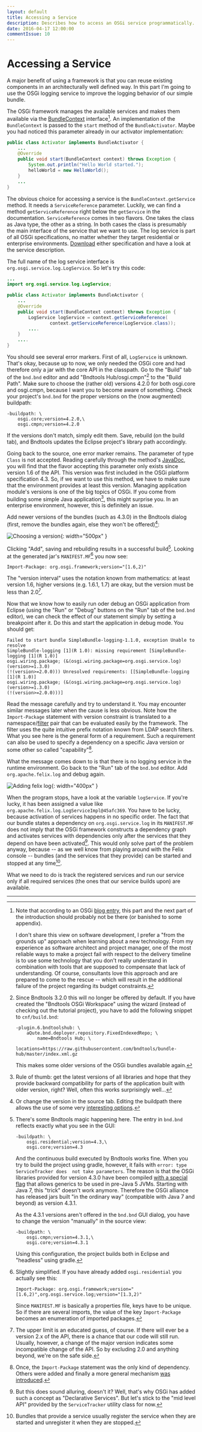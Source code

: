 ```yaml
---
layout: default
title: Accessing a Service
description: Describes how to access an OSGi service programmatically.
date: 2016-04-17 12:00:00
commentIssue: 10
---
```


# Accessing a Service

A major benefit of using a framework is that you can reuse existing components in an architecturally well defined way. In this part I'm going to use the OSGi logging service to improve the logging behavior of our simple bundle.

The OSGi framework manages the available services and makes them available via the [BundleContext](https://osgi.org/javadoc/r6/core/org/osgi/framework/BundleContext.html) interface[^snbt]. An implementation of the `BundleContext` is passed to the `start` method of the `BundleActivator`. Maybe you had noticed this parameter already in our activator implementation:

[^snbt]: Note that according to an OSGi 
    [blog entry](https://blog.osgi.org/2013/07/real-men-dont-use-ds.html), this part and 
    the next part of the introduction should probably not be there 
    (or banished to some appendix).
    
    I don't share this view on software development, I prefer a "from the grounds up" approach when
    learning about a new technology. From my experience as software architect and project
    manager, one of the most reliable ways to make a project fail with respect to the delivery timeline
    is to use some technology that you don't really understand in combination with tools that 
    are supposed to compensate that lack of understanding. Of course, consultants love this
    approach and are prepared to come to the rescue -- which will result in the additional failure
    of the project regarding its budget constraints[^coc].

[^coc]: I definitely liked the response in this [blog](https://blogs.mulesoft.com/dev/news-dev/osgi-no-thanks/): "Ah so consulting is the answer to OSGi complexity. I’ll let everyone know".

```java
public class Activator implements BundleActivator {
    ...
    @Override
    public void start(BundleContext context) throws Exception {
        System.out.println("Hello World started.");
        helloWorld = new HelloWorld();
    }
    ...
}

```

The obvious choice for accessing a service is the `BundleContext.getService` method. It needs a `ServiceReference` parameter. Luckily, we can find a method `getServiceReference` right below the `getService` in the documentation. `ServiceReference` comes in two flavors. One takes the class as Java type, the other as a string. In both cases the class is presumably the main interface of the service that we want to use. The log service is part of all OSGi specifications, no matter whether they target residential or enterprise environments. [Download](https://www.osgi.org/developer/specifications/) either specification and have a look at the service description.

The full name of the log service interface is `org.osgi.service.log.LogService`. So let's try this code:

```java
...
import org.osgi.service.log.LogService;

public class Activator implements BundleActivator {
    ...
    @Override
    public void start(BundleContext context) throws Exception {
        LogService logService = context.getServiceReference(
                context.getServiceReference(LogService.class));
        ....
    }
    ....
}
```

You should see several error markers. First of all, `LogService` is unknown. That's okay, because up to now, we only needed the OSGi core and had therefore only a jar with the core API in the classpath. Go to the "Build" tab of the `bnd.bnd` editor and add "Bndtools Hub/osgi.cmpn"[^bndhub] to the "Build Path". Make sure to choose the (rather old) versions 4.2.0 for both osgi.core and osgi.cmpn, because I want you to become aware of something. Check your project's `bnd.bnd` for the proper versions on the (now augmented) buildpath:

```properties
-buildpath: \
	osgi.core;version=4.2.0,\
	osgi.cmpn;version=4.2.0
```

If the versions don't match, simply edit them. Save, rebuild (on the build tab), and Bndtools updates the Eclipse project's library path accordingly.

[^bndhub]: Since Bndtools 3.2.0 this will no longer be offered by default. 
    If you have created the "Bndtools OSGi Workspace" using the wizard (instead of 
    checking out the tutorial project), you have to add
    the following snippet to `cnf/build.bnd`:
    
    ```properties
	-plugin.6.bndtoolshub: \
		aQute.bnd.deployer.repository.FixedIndexedRepo; \
			name=Bndtools Hub; \
			locations=https://raw.githubusercontent.com/bndtools/bundle-hub/master/index.xml.gz
    ``` 
    
    This makes some older versions of the OSGi bundles available again.

Going back to the source, one error marker remains. The parameter of type `Class` is not accepted. Reading carefully through the method's [JavaDoc](https://osgi.org/javadoc/r6/core/org/osgi/framework/BundleContext.html#getServiceReference(java.lang.Class)), you will find that the flavor accepting this parameter only exists since version 1.6 of the API. This version was first included in the OSGi platform specification 4.3. So, if we want to use this method, we have to make sure that the environment provides at least this version. Managing application module's versions is one of the big topics of OSGi. If you come from building some simple Java application[^mv], this might surprise you. In an enterprise environment, however, this is definitely an issue. 

[^mv]: Rule of thumb: get the latest versions of all libraries and hope that they provide backward compatibility for parts of the application built with older version, right? Well, often this works surprisingly well... 

Add newer versions of the bundles (such as 4.3.0) in the Bndtools dialog (first, remove the bundles again, else they won't be offered)[^orSource]:

[^orSource]: Or change the version in the source tab. Editing the buildpath there
	allows the use of some very 
	[interesting options](https://github.com/bndtools/bnd/wiki/Buildpath-Versions)[^unbe].

[^unbe]: It's unbelievable where they sometimes hide interesting information. I mean,
	you would expect this information to be provided
	[here](https://bnd.bndtools.org/instructions/buildpath.html), wouldn't you?

![Choosing a version](images/Bndtools-version-dialog.png){: width="500px" }

Clicking "Add", saving and rebuilding results in a successful build[^ov]. Looking at the generated jar's `MANIFEST.MF`[^rl] you now see:<a name="version-range"></a>

```properties
Import-Package: org.osgi.framework;version="[1.6,2)"
```

[^ov]: There's some Bndtools magic happening here. The entry in `bnd.bnd` reflects exactly
    what you see in the GUI:
    
    ```
    -buildpath: \
	    osgi.residential;version=4.3,\
	    osgi.core;version=4.3
    ```
    
    And the continuous build executed by Bndtools works fine. When you try to build 
    the project using gradle, however, it fails with `error: type ServiceTracker does 
    not take parameters`. The reason is that the OSGi libraries provided for version 4.3.0 have been 
    compiled [with a special flag](https://blog.osgi.org/2012/10/43-companion-code-for-java-7.html) 
    that allows generics to be used in pre-Java 5 JVMs. Starting with Java 7, this 
    "trick" doesn't work anymore. Therefore the OSGi alliance has released jars built "in the
    ordinary way" (compatible with Java 7 and beyond) as version 4.3.1.
    
    As the 4.3.1 versions aren't offered in the `bnd.bnd` GUI dialog, you have to change 
    the version "manually" in the source view[^lv]:
    
    ```
    -buildpath: \
	    osgi.cmpn;version=4.3.1,\
	    osgi.core;version=4.3.1
    ```
    
    Using this configuration, the project builds both in Eclipse and "headless" using gradle.

[^lv]: Alternatively, you can choose version 6.0.0 for both jars. So why bother?
    The versions that you choose here result in a requirement for the runtime framework.
    If you choose 6.0.0, you'll have to use a framework that 
    [supports](https://en.wikipedia.org/wiki/OSGi_Specification_Implementations) this version
    of the OSGi specification.


[^rl]: Slightly simplified. If you have already added `osgi.residential` you actually see this:

    ```properties
    Import-Package: org.osgi.framework;version="[1.6,2)",org.osgi.service.log;version="[1.3,2)"
    ```

    Since `MANIFEST.MF` is basically a properties file, keys have to be unique. So if there are several imports, the value of the key `Import-Package` becomes an enumeration of imported packages.

The "version interval" uses the notation known from mathematics: at least version 1.6, higher versions (e.g. 1.6.1, 1.7) are okay, but the version must be less than 2.0[^ug].

[^ug]: The upper limit is an educated guess, of course. If there will ever be a version 2.x of the API, there is a chance that our code will still run. Usually, however, a change of the major version indicates some incompatible change of the API. So by excluding 2.0 and anything beyond, we're on the safe side. 

Now that we know how to easily run oder debug an OSGi application from Eclipse (using the "Run" or "Debug" buttons on the "Run" tab of the `bnd.bnd` editor), we can check the effect of our statement simply by setting a breakpoint after it. Do this and start the application in debug mode. You should get: 

```
Failed to start bundle SimpleBundle-logging-1.1.0, exception Unable to resolve 
SimpleBundle-logging [1](R 1.0): missing requirement [SimpleBundle-logging [1](R 1.0)] 
osgi.wiring.package; (&(osgi.wiring.package=org.osgi.service.log)(version>=1.3.0)
(!(version>=2.0.0))) Unresolved requirements: [[SimpleBundle-logging [1](R 1.0)] 
osgi.wiring.package; (&(osgi.wiring.package=org.osgi.service.log)(version>=1.3.0)
(!(version>=2.0.0)))]
```

Read the message carefully and try to understand it. You may encounter similar messages later when the cause is less obvious. Note how the `Import-Package` statement with version constraint is translated to a namespace/[filter](https://osgi.org/javadoc/r6/core/org/osgi/framework/Filter.html) pair that can be evaluated easily by the framework. The filter uses the quite intuitive prefix notation known from LDAP search filters. What you see here is the general form of a requirement. Such a requirement can also be used to specify a dependency on a specific Java version or some other so called "capability"[^WhyTranslate].

[^WhyTranslate]: Once, the `Import-Package` statement was the only kind of dependency. Others were added and finally a more general mechanism [was introduced](https://stackoverflow.com/questions/57414686/osgi-whats-the-difference-between-import-package-export-package-and-require-ca/57415720#57415720).

What the message comes down to is that there is no logging service in the runtime environment. Go back to the "Run" tab of the `bnd.bnd` editor. Add `org.apache.felix.log` and debug again.

![Adding felix log](images/Adding-felix-log.png){: width="400px" }

When the program stops, have a look at the variable `logService`. If you're lucky, it has been assigned a value like `org.apache.felix.log.LogServiceImpl@45afc369`. You have to be lucky, because activation of services happens in no specific order. The fact that our bundle states a dependency on `org.osgi.service.log` in its `MANIFEST.MF` does not imply that the OSGi framework constructs a dependency graph and activates services with dependencies only after the services that they depend on have been activated[^dss]. This would only solve part of the problem anyway, because -- as we well know from playing around with the Felix console -- bundles (and the services that they provide) can be started and stopped at any time[^sr].

[^dss]: But this does sound alluring, doesn't it? Well, that's why OSGi has added such a concept as "Declarative Services". But let's stick to the "mid level API" provided by the `ServiceTracker` utility class for now.

[^sr]: Bundles that provide a service usually register the service when they are started and unregister it when they are stopped.

What we need to do is track the registered services and run our service only if all required services (the ones that our service builds upon) are available.
 
---

